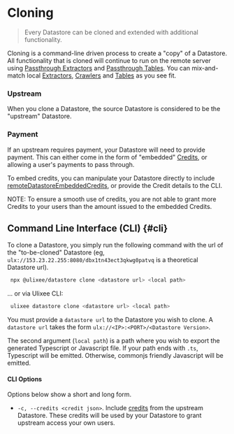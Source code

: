 # Cloning

> Every Datastore can be cloned and extended with additional functionality.

Cloning is a command-line driven process to create a "copy" of a Datastore. All functionality that is cloned will continue to run on the remote server using [Passthrough Extractors](./passthrough-extractor.md) and [Passthrough Tables](./passthrough-table.md). You can mix-and-match local [Extractors](./extractor.md), [Crawlers](./crawler.md) and [Tables](./table.md) as you see fit.

### Upstream

When you clone a Datastore, the source Datastore is considered to be the "upstream" Datastore.

### Payment

If an upstream requires payment, your Datastore will need to provide payment. This can either come in the form of "embedded" [Credits](../advanced/credits.md), or allowing a user's payments to pass through.

To embed credits, you can manipulate your Datastore directly to include [remoteDatastoreEmbeddedCredits](./datastore.md#constructor), or provide the Credit details to the CLI.

NOTE: To ensure a smooth use of credits, you are not able to grant more Credits to your users than the amount issued to the embedded Credits.

## Command Line Interface (CLI) {#cli}

To clone a Datastore, you simply run the following command with the url of the "to-be-cloned" Datastore (eg, `ulx://153.23.22.255:8080/dbx1tn43ect3qkwg0patvq` is a theoretical Datastore url).

```bash
 npx @ulixee/datastore clone <datastore url> <local path>
```

... or via Ulixee CLI:

```bash
 ulixee datastore clone <datastore url> <local path>
```

You must provide a `datastore url` to the Datastore you wish to clone. A `datastore url` takes the form `ulx://<IP>:<PORT>/<Datastore Version>`.

The second argument (`local path`) is a path where you wish to export the generated Typescript or Javascript file. If your path ends with `.ts`, Typescript will be emitted. Otherwise, commonjs friendly Javascript will be emitted.

#### CLI Options

Options below show a short and long form.

- `-c, --credits <credit json>`. Include [credits](../advanced/credits.md) from the upstream Datastore. These credits will be used by your Datastore to grant upstream access your own users.
